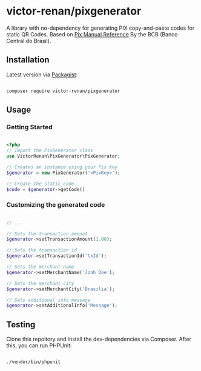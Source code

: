 # victor-renan/pixgenerator

A library with no-dependency for generating PIX copy-and-paste codes for static QR Codes. Based on [Pix Manual Reference](https://www.bcb.gov.br/content/estabilidadefinanceira/pix/Regulamento_Pix/II_ManualdePadroesparaIniciacaodoPix.pdf) By the BCB (Banco Central do Brasil).

## Installation

Latest version via [Packagist](https://packagist.org/packages/victor-renan/pixgenerator):

```bash

composer require victor-renan/pixgenerator

```

## Usage

### Getting Started

```php

<?php
// Import the PixGenerator class
use VictorRenan\PixGenerator\PixGenerator;

// Creates an instance using your Pix key
$generator = new PixGenerator('<PixKey>');

// Create the static code
$code = $generator->getCode()

```

### Customizing the generated code

```php

// ...

// Sets the transaction amount
$generator->setTransactionAmount(1.00);

// Sets the transaction id
$generator->setTransactionId('txId');

// Sets the merchant name
$generator->setMerchantName('Jonh Doe');

// Sets the merchant city
$generator->setMerchantCity('Brasilia');

// Sets additional info message
$generator->setAdditionalInfo('Message');

```

## Testing

Clone this repoitory and install the dev-dependencies via Composer. After this, you can run PHPUnit:

```bash

./vendor/bin/phpunit

``` 
